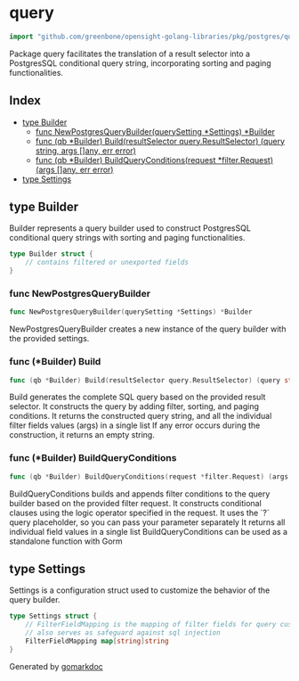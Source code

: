 <!-- gomarkdoc:embed:start -->

<!-- Code generated by gomarkdoc. DO NOT EDIT -->

# query

```go
import "github.com/greenbone/opensight-golang-libraries/pkg/postgres/query"
```

Package query facilitates the translation of a result selector into a PostgresSQL conditional query string, incorporating sorting and paging functionalities.

## Index

- [type Builder](<#Builder>)
  - [func NewPostgresQueryBuilder\(querySetting \*Settings\) \*Builder](<#NewPostgresQueryBuilder>)
  - [func \(qb \*Builder\) Build\(resultSelector query.ResultSelector\) \(query string, args \[\]any, err error\)](<#Builder.Build>)
  - [func \(qb \*Builder\) BuildQueryConditions\(request \*filter.Request\) \(args \[\]any, err error\)](<#Builder.BuildQueryConditions>)
- [type Settings](<#Settings>)


<a name="Builder"></a>
## type Builder

Builder represents a query builder used to construct PostgresSQL conditional query strings with sorting and paging functionalities.

```go
type Builder struct {
    // contains filtered or unexported fields
}
```

<a name="NewPostgresQueryBuilder"></a>
### func NewPostgresQueryBuilder

```go
func NewPostgresQueryBuilder(querySetting *Settings) *Builder
```

NewPostgresQueryBuilder creates a new instance of the query builder with the provided settings.

<a name="Builder.Build"></a>
### func \(\*Builder\) Build

```go
func (qb *Builder) Build(resultSelector query.ResultSelector) (query string, args []any, err error)
```

Build generates the complete SQL query based on the provided result selector. It constructs the query by adding filter, sorting, and paging conditions. It returns the constructed query string, and all the individual filter fields values \(args\) in a single list If any error occurs during the construction, it returns an empty string.

<a name="Builder.BuildQueryConditions"></a>
### func \(\*Builder\) BuildQueryConditions

```go
func (qb *Builder) BuildQueryConditions(request *filter.Request) (args []any, err error)
```

BuildQueryConditions builds and appends filter conditions to the query builder based on the provided filter request. It constructs conditional clauses using the logic operator specified in the request. It uses the \`?\` query placeholder, so you can pass your parameter separately It returns all individual field values in a single list BuildQueryConditions can be used as a standalone function with Gorm

<a name="Settings"></a>
## type Settings

Settings is a configuration struct used to customize the behavior of the query builder.

```go
type Settings struct {
    // FilterFieldMapping is the mapping of filter fields for query customization
    // also serves as safeguard against sql injection
    FilterFieldMapping map[string]string
}
```

Generated by [gomarkdoc](<https://github.com/princjef/gomarkdoc>)


<!-- gomarkdoc:embed:end -->